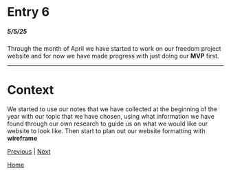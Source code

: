# Entry 6
##### 5/5/25

Through the month of April we have started to work on our freedom project website and for now we have made progress with just doing our **MVP** first.

---

# Context 

We started to use our notes that we have collected at the beginning of the year with our topic that we have chosen, using what information we have found through our own research to guide us on what we would like our website to look like. Then start to plan out our website formatting with **wireframe** 

[Previous](entry05.md) | [Next](entry07.md)

[Home](../README.md)
